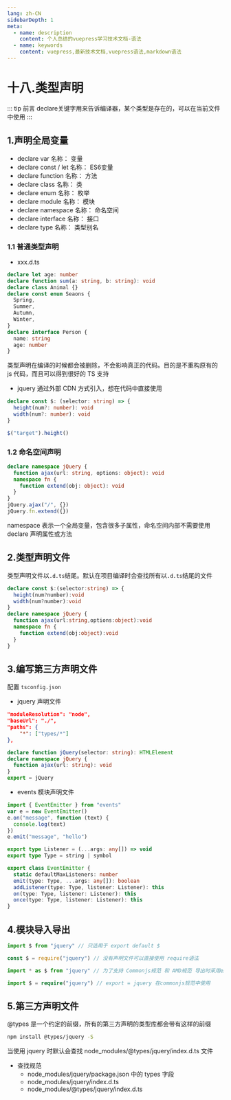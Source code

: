 ```yaml
---
lang: zh-CN
sidebarDepth: 1
meta:
  - name: description
    content: 个人总结的vuepress学习技术文档-语法
  - name: keywords
    content: vuepress,最新技术文档,vuepress语法,markdown语法
---
```


# 十八.类型声明

::: tip 前言
declare关键字用来告诉编译器，某个类型是存在的，可以在当前文件中使用
:::

## 1.声明全局变量
- declare var 名称： 变量
- declare const / let 名称： ES6变量
- declare function 名称： 方法
- declare class 名称： 类
- declare enum 名称： 枚举
- declare module 名称： 模块
- declare namespace 名称： 命名空间
- declare interface 名称： 接口
- declare type 名称： 类型别名
### 1.1 普通类型声明

- xxx.d.ts

```ts
declare let age: number
declare function sum(a: string, b: string): void
declare class Animal {}
declare const enum Seaons {
  Spring,
  Summer,
  Autumn,
  Winter,
}
declare interface Person {
  name: string
  age: number
}
```

类型声明在编译的时候都会被删除，不会影响真正的代码。目的是不重构原有的 js 代码，而且可以得到很好的 TS 支持

- jquery 通过外部 CDN 方式引入，想在代码中直接使用

```ts
declare const $: (selector: string) => {
  height(num?: number): void
  width(num?: number): void
}
```

```ts
$("target").height()
```

### 1.2 命名空间声明

```ts
declare namespace jQuery {
  function ajax(url: string, options: object): void
  namespace fn {
    function extend(obj: object): void
  }
}
jQuery.ajax("/", {})
jQuery.fn.extend({})
```

namespace 表示一个全局变量，包含很多子属性，命名空间内部不需要使用 declare 声明属性或方法

## 2.类型声明文件

类型声明文件以`.d.ts`结尾。默认在项目编译时会查找所有以`.d.ts`结尾的文件

```ts
declare const $:(selector:string) => {
  height(num?number):void
  width(num?number):void
}
declare namespace jQuery {
  function ajax(url:string,options:object):void
  namespace fn {
    function extend(obj:object):void
  }
}
```

## 3.编写第三方声明文件

配置 `tsconfig.json`

- jquery 声明文件

```json
"moduleResolution": "node",
"baseUrl": "./",
"paths": {
    "*": ["types/*"]
},
```

```ts
declare function jQuery(selector: string): HTMLElement
declare namespace jQuery {
  function ajax(url: string): void
}
export = jQuery
```

- events 模块声明文件

```ts
import { EventEmitter } from "events"
var e = new EventEmitter()
e.on("message", function (text) {
  console.log(text)
})
e.emit("message", "hello")
```

```ts
export type Listener = (...args: any[]) => void
export type Type = string | symbol

export class EventEmitter {
  static defaultMaxListeners: number
  emit(type: Type, ...args: any[]): boolean
  addListener(type: Type, listener: Listener): this
  on(type: Type, listener: Listener): this
  once(type: Type, listener: Listener): this
}
```

## 4.模块导入导出

```ts
import $ from "jquery" // 只适用于 export default $

const $ = require("jquery") // 没有声明文件可以直接使用 require语法

import * as $ from "jquery" // 为了支持 Commonjs规范 和 AMD规范 导出时采用export = jquery

import $ = require("jquery") // export = jquery 在commonjs规范中使用
```

## 5.第三方声明文件

@types 是一个约定的前缀，所有的第三方声明的类型库都会带有这样的前缀

```sh
npm install @types/jquery -S
```

当使用 jquery 时默认会查找 node_modules/@types/jquery/index.d.ts 文件

- 查找规范
  - node_modules/jquery/package.json 中的 types 字段
  - node_modules/jquery/index.d.ts
  - node_modules/@types/jquery/index.d.ts
